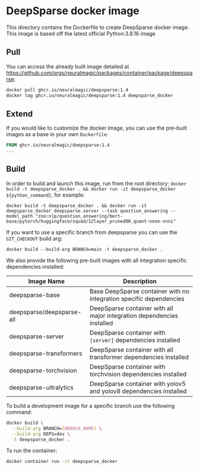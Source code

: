 # DeepSparse docker image

This directory contains the Dockerfile to create DeepSparse docker image.
This image is based off the latest official Python:3.8.16 image

## Pull
You can access the already built image detailed at https://github.com/orgs/neuralmagic/packages/container/package/deepsparse:

```bash
docker pull ghcr.io/neuralmagic/deepsparse:1.4
docker tag ghcr.io/neuralmagic/deepsparse:1.4 deepsparse_docker
```

## Extend
If you would like to customize the docker image, you can use the pre-built images as a base in your own `Dockerfile`:

```Dockerfile
FROM ghcr.io/neuralmagic/deepsparse:1.4
...
```

## Build
In order to build and launch this image, run from the root directory:
`docker build -t deepsparse_docker . && docker run -it deepsparse_docker ${python_command}`, for example:

`docker build -t deepsparse_docker . && docker run -it deepsparse_docker deepsparse.server --task question_answering --model_path "zoo:nlp/question_answering/bert-base/pytorch/huggingface/squad/12layer_pruned80_quant-none-vnni"`

If you want to use a specific branch from deepsparse you can use the `GIT_CHECKOUT` build arg:
```
docker build --build-arg BRANCH=main -t deepsparse_docker .
```


We also provide the following pre-built images with all integration specific 
dependencies installed:

| Image Name                	| Description                                                            	|
|---------------------------	|------------------------------------------------------------------------	|
| deepsparse-base           	| Base DeepSparse container with no integration specific dependencies    	|
| deepsparse/deepsparse-all 	| DeepSparse container with all major integration dependencies installed 	|
| deepsparse-server         	| DeepSparse container with `[server]` dependencies installed              	|
| deepsparse-transformers   	| DeepSparse container with all transformer dependencies installed       	|
| deepsparse-torchvision    	| DeepSparse container with torchvision dependencies installed           	|
| deepsparse-ultralytics    	|  DeepSparse container with yolov5 and yolov8 dependencies installed    	|


To build a development image for a specific branch use the  following  command:

```bash
docker build \
  --build-arg BRANCH=[BRANCH_NAME] \
  --build-arg DEPS=dev \
  -t deepsparse_docker .
```

To run the container:

```bash
docker container run -it deepsparse_docker
```
